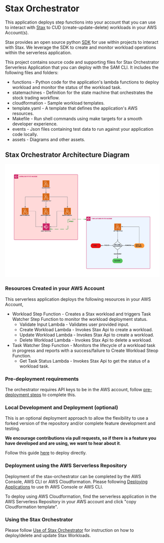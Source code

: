 # Stax Orchestrator

This application deploys step functions into your account that you can use to interact with [Stax](https://www.stax.io/) to CUD (create-update-delete) workloads in your AWS Account(s).

Stax provides an open source python [SDK](https://github.com/stax-labs/lib-stax-python-sdk) for use within projects to interact with Stax. We leverage the SDK to create and monitor workload operations within the serverless application.

This project contains source code and supporting files for Stax Orchestrator Serverless Application that you can deploy with the SAM CLI. It includes the following files and folders:

- functions - Python code for the application's lambda functions to deploy workload and monitor the status of the workload task.
- statemachines - Definition for the state machine that orchestrates the stock trading workflow.
- cloudformation - Sample workload templates.
- template.yaml - A template that defines the application's AWS resources.
- Makefile - Run shell commands using make targets for a smooth developer experience.
- events - Json files containing test data to run against your application code locally.
- assets - Diagrams and other assets.

## Stax Orchestrator Architecture Diagram

![Stax Orchestrator Architecture Diagram](docs/StaxOrchestrator.png)

### Resources Created in your AWS Account

This serverless application deploys the following resources in your AWS Account,

* Workload Step Function - Creates a Stax workload and triggers Task Watcher Step Function to monitor the workload deployment status.
    * Validate Input Lambda - Validates user provided input.
    * Create Workload Lambda - Invokes Stax Api to create a workload.
    * Update Workload Lambda - Invokes Stax Api to create a workload.
    * Delete Workload Lambda - Invokes Stax Api to delete a workload.
* Task Watcher Step Function - Monitors the lifecycle of a workload task in progress and reports with a success/failure to Create Workload Steop Function.
    * Get Task Status Lambda - Invokes Stax Api to get the status of a workload task.


### Pre-deployment requirements

The orchestrator requires API keys to be in the AWS account, follow [pre-deployment steps](docs/pre_deployment.md) to complete this.


### Local Development and Deployment (optional)

This is an optional deployment approach to allow the flexibility to use a forked version of the repository and/or complete feature development and testing.

**We encourage contributions via pull requests, so if there is a feature you have developed and are using, we want to hear about it**.

Follow this guide [here](docs/direct_deployment.md) to deploy directly.

### Deployment using the AWS Serverless Repository

Deployment of the stax-orchestrator can be completed by the AWS Console, AWS CLI or AWS Cloudformation.
Please following [Deploying Applications](https://docs.aws.amazon.com/serverlessrepo/latest/devguide/serverlessrepo-consuming-applications.html) to use th AWS Console or AWS CLI.

To deploy using AWS Cloudformation, find the serverless application in the AWS Serverless Repository in your AWS account and click "copy Cloudformation template".

### Using the Stax Orchestrator

Please follow [Use of Stax Orchestrator](./docs/use_of_stax_orchestrator.md) for instruction on how to deploy/delete and update Stax Workloads.


